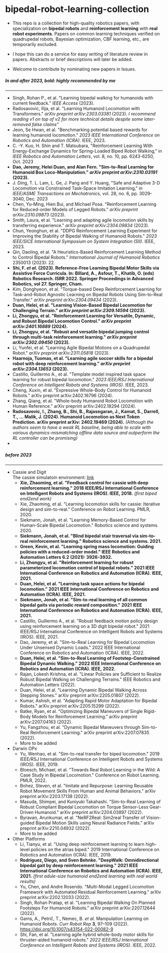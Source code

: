 # bipedal-robot-learning-collection 

+ This repo is a collection for high-quality robotics papers, with specialization on **bipedal robots** and **reinforcement learning** with **real robot experiments**. Papers on common learning techniques verified on quadrupedal robots, Bayesian optimization, CBF learning, etc., are temporarily excluded.       

+ I hope this can do a service for easy writing of literature review in papers. Abstracts or brief descriptions will later be added.     

+ Welcome to contribute by nominating new papers in Issues.    

  

##### In and after 2023, bold: highly recommended by me

---

- Singh, Rohan P., et al. "Learning bipedal walking for humanoids with current feedback." *IEEE Access* (2023).
- Radosavovic, Ilija, et al. "Learning Humanoid Locomotion with Transformers." *arXiv preprint arXiv:2303.03381* (2023). *I recommend reading v1 on top of v2 for more technical details despite some later-removed false claims"*
- Jeon, Se Hwan, et al. "Benchmarking potential based rewards for learning humanoid locomotion." *2023 IEEE International Conference on Robotics and Automation (ICRA)*. IEEE, 2023.
- C. -Y. Kuo, H. Shin and T. Matsubara, "Reinforcement Learning With Energy-Exchange Dynamics for Spring-Loaded Biped Robot Walking," in *IEEE Robotics and Automation Letters*, vol. 8, no. 10, pp. 6243-6250, Oct. 2023
- **Dao, Jeremy, Helei Duan, and Alan Fern. "Sim-to-Real Learning for Humanoid Box Loco-Manipulation." *arXiv preprint arXiv:2310.03191* (2023).**
- J. Ding, T. L. Lam, L. Ge, J. Pang and Y. Huang, "Safe and Adaptive 3-D Locomotion via Constrained Task-Space Imitation Learning," in *IEEE/ASME Transactions on Mechatronics*, vol. 28, no. 6, pp. 3029-3040, Dec. 2023
- Chen, Yu-Ming, Hien Bui, and Michael Posa. "Reinforcement Learning for Reduced-order Models of Legged Robots." *arXiv preprint arXiv:2310.09873* (2023).
- Smith, Laura, et al. "Learning and adapting agile locomotion skills by transferring experience." *arXiv preprint arXiv:2304.09834* (2023).
- Chun, Yeonghun, et al. "DDPG Reinforcement Learning Experiment for Improving the Stability of Bipedal Walking of Humanoid Robots." *2023 IEEE/SICE International Symposium on System Integration (SII)*. IEEE, 2023.
- Qin, Daoling, et al. "A Heuristics-Based Reinforcement Learning Method to Control Bipedal Robots." *International Journal of Humanoid Robotics* 2350013 (2023): 22.
- **Shi, F. *et al.* (2023). Reference-Free Learning Bipedal Motor Skills via Assistive Force Curricula. In: Billard, A., Asfour, T., Khatib, O. (eds) Robotics Research. ISRR 2022. Springer Proceedings in Advanced Robotics, vol 27. Springer, Cham.**
- Kim, Donghyeon, et al. "Torque-based Deep Reinforcement Learning for Task-and-Robot Agnostic Learning on Bipedal Robots Using Sim-to-Real Transfer." *arXiv preprint arXiv:2304.09434* (2023).
- **Duan, Helei, et al. "Learning Vision-Based Bipedal Locomotion for Challenging Terrain." *arXiv preprint arXiv:2309.14594* (2023).**
- **Li, Zhongyu, et al. "Reinforcement Learning for Versatile, Dynamic, and Robust Bipedal Locomotion Control." *arXiv preprint arXiv:2401.16889* (2024).**
- **Li, Zhongyu, et al. "Robust and versatile bipedal jumping control through multi-task reinforcement learning." *arXiv preprint arXiv:2302.09450* (2023).**
- Li, Yunfei, et al. "Learning Agile Bipedal Motions on a Quadrupedal Robot." *arXiv preprint arXiv:2311.05818* (2023).
- **Haarnoja, Tuomas, et al. "Learning agile soccer skills for a bipedal robot with deep reinforcement learning." *arXiv preprint arXiv:2304.13653* (2023).**
- Castillo, Guillermo A., et al. "Template model inspired task space learning for robust bipedal locomotion." *2023 IEEE/RSJ International Conference on Intelligent Robots and Systems (IROS)*. IEEE, 2023.
- Cheng, Xuxin, et al. "Expressive Whole-Body Control for Humanoid Robots." arXiv preprint arXiv:2402.16796 (2024). 
- Zhang, Qiang, et al. "Whole-body Humanoid Robot Locomotion with Human Reference." arXiv preprint arXiv:2402.18294 (2024). 
- **Radosavovic, I., Zhang, B., Shi, B., Rajasegaran, J., Kamat, S., Darrell, T., … Malik, J. (2024). Humanoid Locomotion as Next Token Prediction. arXiv preprint arXiv: 2402.19469 (2024).** _(Although the authors seem to have a weak RL baseline, being able to scale with various dynamics-mismatching offline data source and outperform the RL controller can be promising)_    
- 



##### before 2023

------

+ Cassie and Digit   
  The cassie simulatoin environment: [link](https://github.com/osudrl/cassie-mujoco-sim)     
  - **Xie, Zhaoming, et al. "Feedback control for cassie with deep reinforcement learning." 2018 IEEE/RSJ International Conference on Intelligent Robots and Systems (IROS). IEEE, 2018.** _(first biped end2end work)_    
  - Xie, Zhaoming, et al. "Learning locomotion skills for cassie: Iterative design and sim-to-real." Conference on Robot Learning. PMLR, 2020.   
  - Siekmann, Jonah, et al. "Learning Memory-Based Control for Human-Scale Bipedal Locomotion." Robotics science and systems. 2020.
  - **Siekmann, Jonah, et al. "Blind bipedal stair traversal via sim-to-real reinforcement learning." Robotics science and systems. 2021.**  
  - **Green, Kevin, et al. "Learning spring mass locomotion: Guiding policies with a reduced-order model." IEEE Robotics and Automation Letters 6.2 (2021): 3926-3932.**
  - **Li, Zhongyu, et al. "Reinforcement learning for robust parameterized locomotion control of bipedal robots." 2021 IEEE International Conference on Robotics and Automation (ICRA). IEEE, 2021.** 
  - **Duan, Helei, et al. "Learning task space actions for bipedal locomotion." 2021 IEEE International Conference on Robotics and Automation (ICRA). IEEE, 2021.**  
  - **Siekmann, Jonah, et al. "Sim-to-real learning of all common bipedal gaits via periodic reward composition." 2021 IEEE International Conference on Robotics and Automation (ICRA). IEEE, 2021.**  
  - Castillo, Guillermo A., et al. "Robust feedback motion policy design using reinforcement learning on a 3D digit bipedal robot." 2021 IEEE/RSJ International Conference on Intelligent Robots and Systems (IROS). IEEE, 2021.
  - Dao, Jeremy, et al. "Sim-to-Real Learning for Bipedal Locomotion Under Unsensed Dynamic Loads." 2022 IEEE International Conference on Robotics and Automation (ICRA). IEEE, 2022.  
  - **Duan, Helei, et al. "Sim-to-Real Learning of Footstep-Constrained Bipedal Dynamic Walking." 2022 IEEE International Conference on Robotics and Automation (ICRA). IEEE, 2022.**  
  - Rajan, Lokesh Krishna, et al. "Linear Policies are Sufficient to Realize Robust Bipedal Walking on Challenging Terrains." IEEE Robotics and Automation Letters (2022).  
  - Duan, Helei, et al. "Learning Dynamic Bipedal Walking Across Stepping Stones." arXiv preprint arXiv:2205.01807 (2022). 
  - Kumar, Ashish, et al. "Adapting Rapid Motor Adaptation for Bipedal Robots." arXiv preprint arXiv:2205.15299 (2022).  
  - Batke, Ryan, et al. "Optimizing Bipedal Maneuvers of Single Rigid-Body Models for Reinforcement Learning." arXiv preprint arXiv:2207.04163 (2022).   
  - Yu, Fangzhou, et al. "Dynamic Bipedal Maneuvers through Sim-to-Real Reinforcement Learning." arXiv preprint arXiv:2207.07835 (2022).  
  - More to be added
+ Darwin OPx  
  - Yu, Wenhao, et al. "Sim-to-real transfer for biped locomotion." 2019 IEEE/RSJ International Conference on Intelligent Robots and Systems (IROS). IEEE, 2019.
  - Bloesch, Michael, et al. "Towards Real Robot Learning in the Wild: A Case Study in Bipedal Locomotion." Conference on Robot Learning. PMLR, 2022.
  - Bohez, Steven, et al. "Imitate and Repurpose: Learning Reusable Robot Movement Skills From Human and Animal Behaviors." arXiv preprint arXiv:2203.17138 (2022).
  - Masuda, Shimpei, and Kuniyuki Takahashi. "Sim-to-Real Learning of Robust Compliant Bipedal Locomotion on Torque Sensor-Less Gear-Driven Humanoid." arXiv preprint arXiv:2204.03897 (2022).  
  - Byravan, Arunkumar, et al. "NeRF2Real: Sim2real Transfer of Vision-guided Bipedal Motion Skills using Neural Radiance Fields." arXiv preprint arXiv:2210.04932 (2022).  
  - More to be added
+ Other Platforms  
  - Li, Tianyu, et al. "Using deep reinforcement learning to learn high-level policies on the atrias biped." 2019 International Conference on Robotics and Automation (ICRA). IEEE, 2019.
  - **Rodriguez, Diego, and Sven Behnke. "DeepWalk: Omnidirectional bipedal gait by deep reinforcement learning." 2021 IEEE International Conference on Robotics and Automation (ICRA). IEEE, 2021.** _(first adule-size humanoid end2end learning with real world results)_   
  - Yu, Chen, and Andre Rosendo. "Multi-Modal Legged Locomotion Framework with Automated Residual Reinforcement Learning." arXiv preprint arXiv:2202.12033 (2022).  
  - Singh, Rohan Pratap, et al. "Learning Bipedal Walking On Planned Footsteps For Humanoid Robots." arXiv preprint arXiv:2207.12644 (2022).   
  - Gams, A., Petrič, T., Nemec, B. *et al.* Manipulation Learning on Humanoid Robots. *Curr Robot Rep* **3**, 97–109 (2022). https://doi.org/10.1007/s43154-022-00082-9
  - Shi, Fan, et al. "Learning agile hybrid whole-body motor skills for thruster-aided humanoid robots." *2022 IEEE/RSJ International Conference on Intelligent Robots and Systems (IROS)*. IEEE, 2022.
